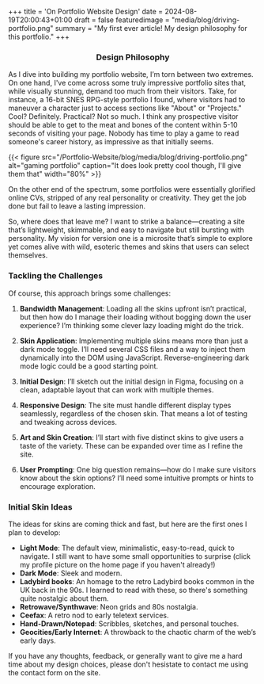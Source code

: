 +++
title = 'On Portfolio Website Design'
date = 2024-08-19T20:00:43+01:00
draft = false
featuredimage = "media/blog/driving-portfolio.png"
summary = "My first ever article! My design philosophy for this portfolio."
+++

### <center>Design Philosophy</center>

As I dive into building my portfolio website, I’m torn between two extremes. On one hand, I've come across some truly impressive portfolio sites that, while visually stunning, demand too much from their visitors. Take, for instance, a 16-bit SNES RPG-style portfolio I found, where visitors had to maneuver a character just to access sections like "About" or "Projects." Cool? Definitely. Practical? Not so much. I think any prospective visitor should be able to get to the meat and bones of the content within 5-10 seconds of visiting your page. Nobody has time to play a game to read someone's career history, as impressive as that initially seems.

{{< figure src="/Portfolio-Website/blog/media/blog/driving-portfolio.png" alt="gaming portfolio" caption="It does look pretty cool though, I'll give them that" width="80%" >}}  

On the other end of the spectrum, some portfolios were essentially glorified online CVs, stripped of any real personality or creativity. They get the job done but fail to leave a lasting impression.

So, where does that leave me? I want to strike a balance—creating a site that’s lightweight, skimmable, and easy to navigate but still bursting with personality. My vision for version one is a microsite that’s simple to explore yet comes alive with wild, esoteric themes and skins that users can select themselves.

### Tackling the Challenges

Of course, this approach brings some challenges:

1. **Bandwidth Management**: Loading all the skins upfront isn’t practical, but then how do I manage their loading without bogging down the user experience? I’m thinking some clever lazy loading might do the trick.

2. **Skin Application**: Implementing multiple skins means more than just a dark mode toggle. I’ll need several CSS files and a way to inject them dynamically into the DOM using JavaScript. Reverse-engineering dark mode logic could be a good starting point.

3. **Initial Design**: I’ll sketch out the initial design in Figma, focusing on a clean, adaptable layout that can work with multiple themes.

4. **Responsive Design**: The site must handle different display types seamlessly, regardless of the chosen skin. That means a lot of testing and tweaking across devices.

5. **Art and Skin Creation**: I’ll start with five distinct skins to give users a taste of the variety. These can be expanded over time as I refine the site.

6. **User Prompting**: One big question remains—how do I make sure visitors know about the skin options? I’ll need some intuitive prompts or hints to encourage exploration.

### Initial Skin Ideas

The ideas for skins are coming thick and fast, but here are the first ones I plan to develop:

- **Light Mode**: The default view, minimalistic, easy-to-read, quick to navigate. I still want to have some small opportunities to surprise (click my profile picture on the home page if you haven't already!)
- **Dark Mode**: Sleek and modern.
- **Ladybird books**: An homage to the retro Ladybird books common in the UK back in the 90s. I learned to read with these, so there's something quite nostalgic about them.
- **Retrowave/Synthwave**: Neon grids and 80s nostalgia.
- **Ceefax**: A retro nod to early teletext services.
- **Hand-Drawn/Notepad**: Scribbles, sketches, and personal touches.
- **Geocities/Early Internet**: A throwback to the chaotic charm of the web’s early days.

If you have any thoughts, feedback, or generally want to give me a hard time about my design choices, please don't hesistate to contact me using the contact form on the site.
